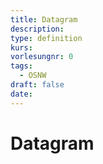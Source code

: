```yaml
---
title: Datagram
description: 
type: definition
kurs: 
vorlesungnr: 0
tags:
  - OSNW
draft: false
date:
---
```

# Datagram
